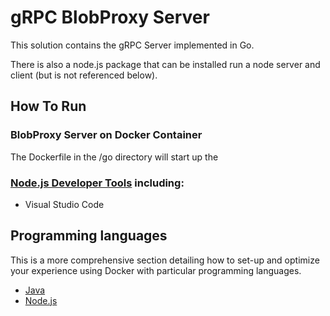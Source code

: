 # gRPC BlobProxy Server

This solution contains the gRPC Server implemented in Go. 

There is also a node.js package that can be installed run a node server and client (but is not referenced below).

## How To Run

### BlobProxy Server on Docker Container

The Dockerfile in the /go directory will start up the 

### [Node.js Developer Tools](https://github.com/docker/labs/blob/master/developer-tools/nodejs-debugging/README.md) including:
+ Visual Studio Code

## Programming languages
This is a more comprehensive section detailing how to set-up and optimize your experience using Docker with particular programming languages.

+ [Java](java/)
+ [Node.js](nodejs/porting/)
